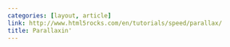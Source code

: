 ```yaml
---
categories: [layout, article]
link: http://www.html5rocks.com/en/tutorials/speed/parallax/
title: Parallaxin'
---
```

